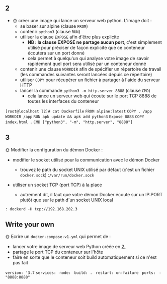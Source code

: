## 2
-   🌞 créer une image qui lance un serveur web python. L'image doit :
    -   se baser sur alpine (clause `FROM`)
    -   contenir `python3` (clause `RUN`)
    -   utiliser la clause `EXPOSE` afin d'être plus explicite
        -   **NB : la clause EXPOSE ne partage aucun port**, c'est simplement utilisé pour préciser de façon explicite que ce conteneur écoutera sur un port donné
        -   cela permet à quelqu'un qui analyse votre image de savoir rapidement quel port sera utilisé par un conteneur donné
    -   contenir une clause `WORKDIR` afin de spécifier un répertoire de travail (les commandes suivantes seront lancées depuis ce répertoire)
    -   utiliser `COPY` pour récupérer un fichier à partager à l'aide du serveur HTTP
    -   lancer la commande `python3 -m http.server 8888` (clause `CMD`)
        -   cela lance un serveur web qui écoute sur le port TCP 8888 de toutes les interfaces du conteneur
  

`[root@localhost l2]# cat Dockerfile`
`FROM alpine:latest`
`COPY . /app`
`WORKDIR /app`
`RUN apk update && apk add python3`
`Expose 8888`
`COPY index.html .`
`CMD ["python3", "-m", "http.server", "8888"]`

## 3
🌞 Modifier la configuration du démon Docker :

-   modifier le socket utilisé pour la communication avec le démon Docker
    -   trouvez le path du socket UNIX utilisé par défaut (c'est un fichier `docker.sock`)
    :`/var/run/docker.sock` 
    
- utiliser un socket TCP (port TCP) à la place
	-  autrement dit, il faut que votre démon Docker écoute sur un IP:PORT plutôt que sur le path d'un socket UNIX local

`: dockerd -H tcp://192.168.202.3`

## Write your own

🌞 Ecrire un `docker-compose-v1.yml` qui permet de :

-   lancer votre image de serveur web Python créée en [2.](#cr%c3%a9ation-dimage)
-   partage le port TCP du conteneur sur l'hôte
-   faire en sorte que le conteneur soit build automatiquement si ce n'est pas fait

`version: '3.7`
`services:`
` node:`
` build: .`
` restart: on-failure`
` ports:`
` - "8888:8888"`


